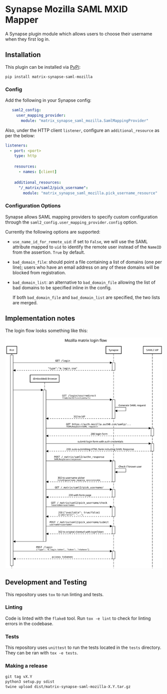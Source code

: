 # Synapse Mozilla SAML MXID Mapper

A Synapse plugin module which allows users to choose their username when they
first log in.

## Installation

This plugin can be installed via [PyPi](https://pypi.org):

```
pip install matrix-synapse-saml-mozilla
```

### Config

Add the following in your Synapse config:

```yaml
   saml2_config:
     user_mapping_provider:
       module: "matrix_synapse_saml_mozilla.SamlMappingProvider"
```

Also, under the HTTP client `listener`, configure an `additional_resource` as per
the below:

```yaml
listeners:
  - port: <port>
    type: http

    resources:
      - names: [client]

    additional_resources:
      "/_matrix/saml2/pick_username":
        module: "matrix_synapse_saml_mozilla.pick_username_resource"
```

### Configuration Options

Synapse allows SAML mapping providers to specify custom configuration through the
`saml2_config.user_mapping_provider.config` option.

Currently the following options are supported:

 * `use_name_id_for_remote_uid`: if set to `False`, we will use the SAML
   attribute mapped to `uid` to identify the remote user instead of the `NameID`
   from the assertion. `True` by default.

 * `bad_domain_file`: should point a file containing a list of domains (one
   per line); users who have an email address on any of these domains will be
   blocked from registration.

 * `bad_domain_list`: an alternative to `bad_domain_file` allowing the list of
   bad domains to be specified inline in the config.

   If both `bad_domain_file` and `bad_domain_list` are specified, the two lists
   are merged.

## Implementation notes

The login flow looks something like this:

![login flow](https://raw.githubusercontent.com/matrix-org/matrix-synapse-saml-mozilla/master/doc/login_flow.svg?sanitize=true)

## Development and Testing

This repository uses `tox` to run linting and tests.

### Linting

Code is linted with the `flake8` tool. Run `tox -e lint` to check for linting
errors in the codebase.

### Tests

This repository uses `unittest` to run the tests located in the `tests`
directory. They can be ran with `tox -e tests`.

### Making a release

```
git tag vX.Y
python3 setup.py sdist
twine upload dist/matrix-synapse-saml-mozilla-X.Y.tar.gz
```
